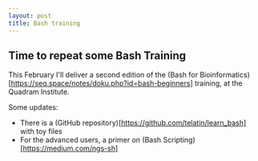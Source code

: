```yaml
---
layout: post
title: Bash training
---
```


## Time to repeat some Bash Training

This February I'll deliver a second edition of the (Bash for Bioinformatics)[https://seq.space/notes/doku.php?id=bash-beginners] training, at the Quadram Institute.

Some updates:

 - There is a (GitHub repository)[https://github.com/telatin/learn_bash] with toy files
 - For the advanced users, a primer on (Bash Scripting)[https://medium.com/ngs-sh]